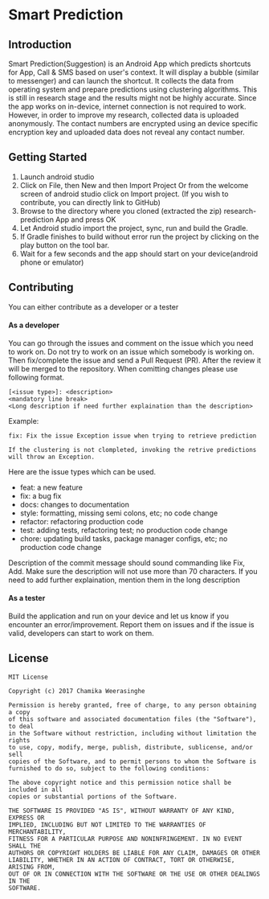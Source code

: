 # Smart Prediction

## Introduction

Smart Prediction(Suggestion) is an Android App which predicts shortcuts for App, Call & SMS based on user's context. It will display a bubble (similar to messenger) and can launch the shortcut. It collects the data from operating system and prepare predictions using clustering algorithms. This is still in research stage and the results might not be highly accurate. Since the app works on in-device, internet connection is not required to work. However, in order to improve my research, collected data is uploaded anonymously. The contact numbers are encrypted using an device specific encryption key and uploaded data does not reveal any contact number.

## Getting Started

1. Launch android studio
2. Click on File, then New and then Import Project Or from the welcome screen of android studio click on Import project. (If you wish to contribute, you can directly link to GitHub)
3. Browse to the directory where you cloned (extracted the zip) research-prediction App and press OK
4. Let Android studio import the project, sync, run and build the Gradle.
5. If Gradle finishes to build without error run the project by clicking on the play button on the tool bar.
6. Wait for a few seconds and the app should start on your device(android phone or emulator)


## Contributing
You can either contribute as a developer or a tester

#### As a developer
You can go through the issues and comment on the issue which you need to work on. Do not try to work on an issue which somebody is working on. Then fix/complete the issue and send a Pull Request (PR). After the review it will be merged to the repository. 
When comitting changes please use following format.

```
[<issue type>]: <description>
<mandatory line break>
<Long description if need further explaination than the description>
```

Example:
```
fix: Fix the issue Exception issue when trying to retrieve prediction

If the clustering is not clompleted, invoking the retrive predictions will throw an Exception.
```

Here are the issue types which can be used. 

* feat: a new feature
* fix: a bug fix
* docs: changes to documentation
* style: formatting, missing semi colons, etc; no code change
* refactor: refactoring production code
* test: adding tests, refactoring test; no production code change
* chore: updating build tasks, package manager configs, etc; no production code change

Description of the commit message should sound commanding like Fix, Add. Make sure the description will not use more than 70 characters. If you need to add further explaination, mention them in the long description

#### As a tester

Build the application and run on your device and let us know if you encounter an error/improvement. Report them on issues and if the issue is valid, developers can start to work on them.

## License

```
MIT License

Copyright (c) 2017 Chamika Weerasinghe

Permission is hereby granted, free of charge, to any person obtaining a copy
of this software and associated documentation files (the "Software"), to deal
in the Software without restriction, including without limitation the rights
to use, copy, modify, merge, publish, distribute, sublicense, and/or sell
copies of the Software, and to permit persons to whom the Software is
furnished to do so, subject to the following conditions:

The above copyright notice and this permission notice shall be included in all
copies or substantial portions of the Software.

THE SOFTWARE IS PROVIDED "AS IS", WITHOUT WARRANTY OF ANY KIND, EXPRESS OR
IMPLIED, INCLUDING BUT NOT LIMITED TO THE WARRANTIES OF MERCHANTABILITY,
FITNESS FOR A PARTICULAR PURPOSE AND NONINFRINGEMENT. IN NO EVENT SHALL THE
AUTHORS OR COPYRIGHT HOLDERS BE LIABLE FOR ANY CLAIM, DAMAGES OR OTHER
LIABILITY, WHETHER IN AN ACTION OF CONTRACT, TORT OR OTHERWISE, ARISING FROM,
OUT OF OR IN CONNECTION WITH THE SOFTWARE OR THE USE OR OTHER DEALINGS IN THE
SOFTWARE.
```